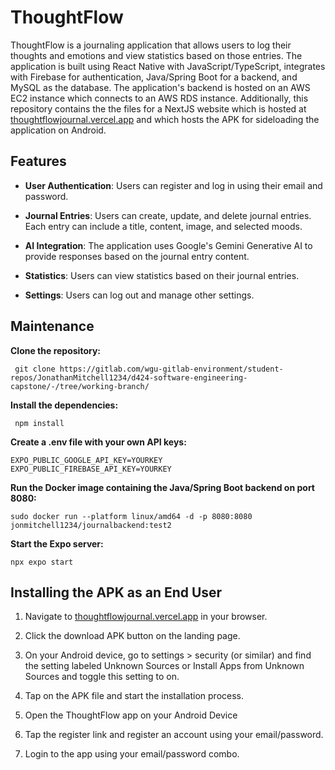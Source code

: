# ThoughtFlow

  
ThoughtFlow is a journaling application that allows users to log their thoughts and emotions and view statistics based on those entries. The application is built using React Native with JavaScript/TypeScript, integrates with Firebase for authentication, Java/Spring Boot for a backend, and MySQL as the database. The application's backend is hosted on an AWS EC2 instance which connects to an AWS RDS instance. Additionally, this repository contains the the files for a NextJS website which is hosted at [thoughtflowjournal.vercel.app](thoughtflowjournal.vercel.app) and which hosts the APK for sideloading the application on Android.

## Features

  
-  **User Authentication**: Users can register and log in using their email and password.

  
-  **Journal Entries**: Users can create, update, and delete journal entries. Each entry can include a title, content, image, and selected moods.

  
-  **AI Integration**: The application uses Google's Gemini Generative AI to provide responses based on the journal entry content.

  
-  **Statistics**: Users can view statistics based on their journal entries.

  
-  **Settings**: Users can log out and manage other settings.

## Maintenance

 **Clone the repository:**
 

     git clone https://gitlab.com/wgu-gitlab-environment/student-repos/JonathanMitchell1234/d424-software-engineering-capstone/-/tree/working-branch/

 **Install the dependencies:**

     npm install
**Create a .env file with your own API keys:**

    EXPO_PUBLIC_GOOGLE_API_KEY=YOURKEY
    EXPO_PUBLIC_FIREBASE_API_KEY=YOURKEY

**Run the Docker image containing the Java/Spring Boot backend on port 8080:**

    sudo docker run --platform linux/amd64 -d -p 8080:8080 jonmitchell1234/journalbackend:test2

**Start the Expo server:**

    npx expo start

## Installing the APK as an End User

1) Navigate to [thoughtflowjournal.vercel.app](thoughtflowjournal.vercel.app) in your browser.

2) Click the download APK button on the landing page.

3) On your Android device, go to settings > security (or similar) and find the setting labeled Unknown Sources or Install Apps from Unknown Sources and toggle this setting to on.

4) Tap on the APK file and start the installation process.

5) Open the ThoughtFlow app on your Android Device

6) Tap the register link and register an account using your email/password.

7) Login to the app using your email/password combo.





